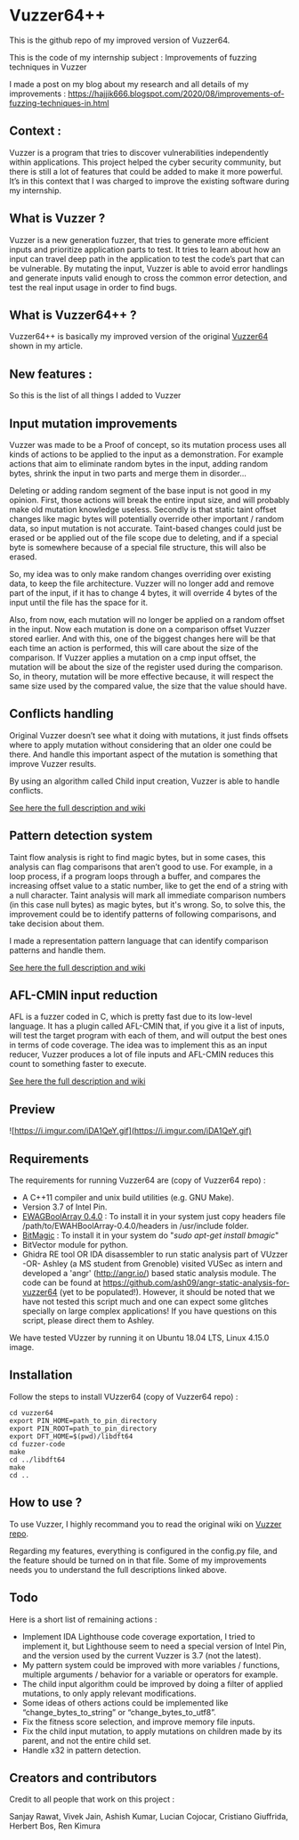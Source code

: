 # Vuzzer64++

This is the github repo of my improved version of Vuzzer64.

This is the code of my internship subject : Improvements of fuzzing techniques in Vuzzer

I made a post on my blog about my research and all details of my improvements : https://hajjik666.blogspot.com/2020/08/improvements-of-fuzzing-techniques-in.html

## Context  :

Vuzzer is a program that tries to discover vulnerabilities independently within applications. This project helped the cyber security community, but there is still a lot of features that could be added to make it more powerful. It’s in this context that I was charged to improve the existing software during my internship.

## What is Vuzzer ?

Vuzzer is a new generation fuzzer, that tries to generate more efficient inputs and prioritize application parts to test. It tries to learn about how an input can travel deep path in the application to test the code’s part that can be vulnerable. By mutating the input, Vuzzer is able to avoid error handlings and generate inputs valid enough to cross the common error detection, and test the real input usage in order to find bugs.

## What is Vuzzer64++ ?

Vuzzer64++ is basically my improved version of the original [Vuzzer64](https://github.com/vusec/vuzzer64) shown in my article.

## New features :

So this is the list of all things I added to Vuzzer

## Input mutation improvements

Vuzzer was made to be a Proof of concept, so its mutation process uses all kinds of actions to be applied to the input as a demonstration. For example actions that aim to eliminate random bytes in the input, adding random bytes, shrink the input in two parts and merge them in disorder…

Deleting or adding random segment of the base input is not good in my opinion. First, those actions will break the entire input size, and will probably make old mutation knowledge useless. Secondly is that static taint offset changes like magic bytes will potentially override other important / random data, so input mutation is not accurate. Taint-based changes could just be erased or be applied out of the file scope due to deleting, and if a special byte is somewhere because of a special file structure, this will also be erased. 

So, my idea was to only make random changes overriding over existing data, to keep the file architecture. Vuzzer will no longer add and remove part of the input, if it has to change 4 bytes, it will override 4 bytes of the input until the file has the space for it. 

Also, from now, each mutation will no longer be applied on a random offset in the input. Now each mutation is done on a comparison offset Vuzzer stored earlier. And with this, one of the biggest changes here will be that each time an action is performed, this will care about the size of the comparison. If Vuzzer applies a mutation on a cmp input offset, the mutation will be about the size of the register used during the comparison. So, in theory, mutation will be more effective because, it will respect the same size used by the compared value, the size that the value should have.

## Conflicts handling

Original Vuzzer doesn’t see what it doing with mutations, it just finds offsets where to apply mutation without considering that an older one could be there. And handle this important aspect of the mutation is something that improve Vuzzer results.

By using an algorithm called Child input creation, Vuzzer is able to handle conflicts.

[See here the full description and wiki](WIKI_CHILDINPUTGEN.md)

## Pattern detection system

Taint flow analysis is right to find magic bytes, but in some cases, this analysis can flag comparisons that aren’t good to use. For example, in a loop process, if a program loops through a buffer, and compares the increasing offset value to a static number, like to get the end of a string with a null character. Taint analysis will mark all immediate comparison numbers (in this case null bytes) as magic bytes, but it's wrong. So, to solve this, the improvement could be to identify patterns of following comparisons, and take decision about them.

I made a representation pattern language that can identify comparison patterns and handle them.

[See here the full description and wiki](WIKI_PATTERN.md)

## AFL-CMIN input reduction

AFL is a fuzzer coded in C, which is pretty fast due to its low-level language. It has a plugin called AFL-CMIN that, if you give it a list of inputs, will test the target program with each of them, and will output the best ones in terms of code coverage. The idea was to implement this as an input reducer, Vuzzer produces a lot of file inputs and AFL-CMIN reduces this count to something faster to execute.

[See here the full description and wiki](WIKI_AFLCMIN.md)

## Preview

![https://i.imgur.com/iDA1QeY.gif](https://i.imgur.com/iDA1QeY.gif)

## Requirements 

The requirements for running Vuzzer64 are (copy of Vuzzer64 repo) :

* A C++11 compiler and unix build utilities (e.g. GNU Make).
* Version 3.7 of Intel Pin.
* [EWAGBoolArray 0.4.0](https://github.com/lemire/EWAHBoolArray/releases/tag/0.4.0) : To install it in your system just copy headers file /path/to/EWAHBoolArray-0.4.0/headers in /usr/include folder.
* [BitMagic](http://bmagic.sourceforge.net/) : To install it in your system do "*sudo apt-get install bmagic*"
* BitVector module for python.
* Ghidra RE tool OR IDA disassembler to run static analysis part of VUzzer -OR- Ashley (a MS student from Grenoble) visited VUSec as intern and developed a 'angr' (http://angr.io/) based static analysis module. The code can be found at https://github.com/ash09/angr-static-analysis-for-vuzzer64 (yet to be populated!). However, it should be noted that we have not tested this script much and one can expect some glitches specially on large complex applications! If you have questions on this script, please direct them to Ashley.

We have tested VUzzer by running it on Ubuntu 18.04 LTS, Linux 4.15.0 image.

## Installation

Follow the steps to install VUzzer64 (copy of Vuzzer64 repo) :

    cd vuzzer64
    export PIN_HOME=path_to_pin_directory
    export PIN_ROOT=path_to_pin_directory
    export DFT_HOME=$(pwd)/libdft64
    cd fuzzer-code
    make
    cd ../libdft64
    make
    cd ..

## How to use ?

To use Vuzzer, I highly recommand you to read the original wiki on [Vuzzer repo](https://github.com/vusec/vuzzer64/blob/master/wikiHOWTO.md).

Regarding my features, everything is configured in the config.py file, and the feature should be turned on in that file. Some of my improvements needs you to understand the full descriptions linked above.

## Todo

Here is a short list of remaining actions :

- Implement IDA Lighthouse code coverage exportation, I tried to implement it, but Lighthouse seem to need a special version of Intel Pin, and the version used by the current Vuzzer is 3.7 (not the latest).
- My pattern system could be improved with more variables / functions, multiple arguments / behavior for a variable or operators for example.
- The child input algorithm could be improved by doing a filter of applied mutations, to only apply relevant modifications.
- Some ideas of others actions could be implemented like “change_bytes_to_string” or “change_bytes_to_utf8”.
- Fix the fitness score selection, and improve memory file inputs.
- Fix the child input mutation, to apply mutations on children made by its parent, and not the entire child set.
- Handle x32 in pattern detection.

## Creators and contributors

Credit to all people that work on this project :

Sanjay Rawat, 
Vivek Jain,
Ashish Kumar,
Lucian Cojocar, 
Cristiano Giuffrida, 
Herbert Bos,
Ren Kimura